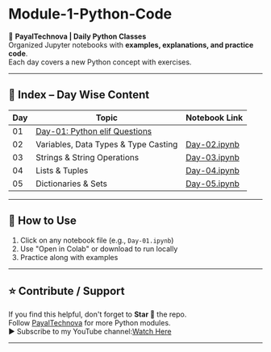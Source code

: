 
# Module-1-Python-Code

📌 **PayalTechnova | Daily Python Classes**  
Organized Jupyter notebooks with **examples, explanations, and practice code**.  
Each day covers a new Python concept with exercises.

---

## 📖 Index – Day Wise Content  

| Day | Topic | Notebook Link |
|-----|-------------------------------|-------------------------------|
| 01  | [Day-01: Python elif Questions](./Day-01/README.md) |
| 02  | Variables, Data Types & Type Casting | [Day-02.ipynb](Day-02.ipynb) |
| 03  | Strings & String Operations | [Day-03.ipynb](Day-03.ipynb) |
| 04  | Lists & Tuples | [Day-04.ipynb](Day-04.ipynb) |
| 05  | Dictionaries & Sets | [Day-05.ipynb](Day-05.ipynb) |

---

## 🚀 How to Use
1. Click on any notebook file (e.g., `Day-01.ipynb`)  
2. Use "Open in Colab" or download to run locally  
3. Practice along with examples  

---

## ⭐ Contribute / Support
If you find this helpful, don't forget to **Star 🌟** the repo.  
Follow [PayalTechnova](https://github.com/PayalTechnova) for more Python modules.  
▶️ Subscribe to my YouTube channel:[Watch Here](https://youtu.be/abcd1234)

---
